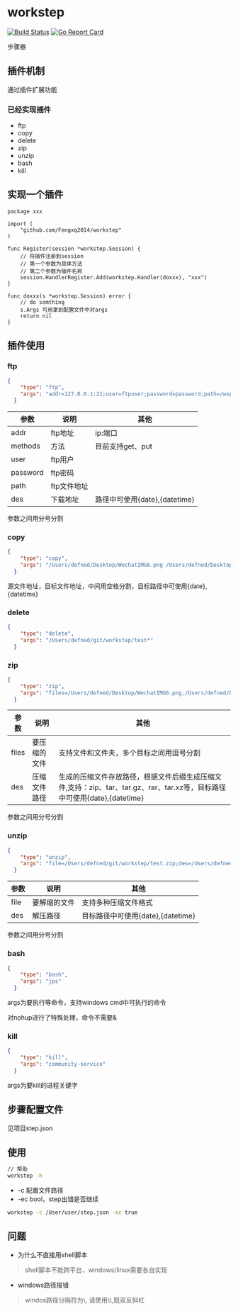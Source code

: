 # workstep

[![Build Status](https://travis-ci.org/Fengxq2014/workstep.svg?branch=master)](https://travis-ci.org/Fengxq2014/workstep)
[![Go Report Card](https://goreportcard.com/badge/github.com/Fengxq2014/workstep)](https://goreportcard.com/report/github.com/Fengxq2014/workstep)

步骤器

## 插件机制
通过插件扩展功能
### 已经实现插件
* ftp
* copy
* delete
* zip
* unzip
* bash
* kill

## 实现一个插件
```golang
package xxx

import (
	"github.com/Fengxq2014/workstep"
)

func Register(session *workstep.Session) {
	// 将插件注册到session
	// 第一个参数为具体方法
	// 第二个参数为插件名称
	session.HandlerRegister.Add(workstep.Handler(doxxx), "xxx")
}

func doxxx(s *workstep.Session) error {
	// do somthing
	s.Args 可用拿到配置文件中对args
	return nil
}
```

## 插件使用
### ftp
```json
{
    "type": "ftp",
    "args": "addr=127.0.0.1:21;user=ftpuser;password=password;path=/wxpt_imgs/service/bkjdcx.png;des=/Users/defned/1-{datetime}.png"
  }
```
参数 | 说明 | 其他
---- | --- | -----
addr | ftp地址  | ip:端口
methods | 方法 | 目前支持get、put
user | ftp用户  | 
password | ftp密码 |
path | ftp文件地址 |
des  | 下载地址 | 路径中可使用{date},{datetime}
参数之间用分号分割

### copy
```json
{
    "type": "copy",
    "args": "/Users/defned/Desktop/WechatIMG6.png /Users/defned/Desktop/WechatIMG688888-{datetime}.png"
  }

```
源文件地址，目标文件地址，中间用空格分割，目标路径中可使用{date},{datetime}

### delete
```json
{
    "type": "delete",
    "args": "/Users/defned/git/workstep/test*"
  }
```

### zip
```json
{
    "type": "zip",
    "args": "files=/Users/defned/Desktop/WechatIMG6.png,/Users/defned/Desktop/WechatIMG7.png,/Users/defned/git/authz;des=/Users/defned/git/workstep/test.zip"
  }
```
参数 | 说明 | 其他
---- | --- | -----
files | 要压缩的文件  | 支持文件和文件夹，多个目标之间用逗号分割
des | 压缩文件路径  | 生成的压缩文件存放路径，根据文件后缀生成压缩文件,支持：zip、tar、tar.gz、rar、tar.xz等，目标路径中可使用{date},{datetime}
参数之间用分号分割

### unzip
```json
{
    "type": "unzip",
    "args": "file=/Users/defned/git/workstep/test.zip;des=/Users/defned/git/workstep/testunzip"
  }
```
参数 | 说明 | 其他
---- | --- | -----
file | 要解缩的文件  | 支持多种压缩文件格式
des | 解压路径  | 目标路径中可使用{date},{datetime}
参数之间用分号分割

### bash
```json
{
    "type": "bash",
    "args": "jps"
  }
```
args为要执行等命令，支持windows cmd中可执行的命令

对nohup进行了特殊处理，命令不需要&

### kill
```json
{
    "type": "kill",
    "args": "community-service"
  }
```
args为要kill的进程关键字

## 步骤配置文件
见项目step.json

## 使用
```bash
// 帮助
workstep -h
```
* -c 配置文件路径
* -ec bool，step出错是否继续
```bash
workstep -c /User/user/step.json -ec true
```

## 问题
* 为什么不直接用shell脚本
> shell脚本不能跨平台，windows/linux需要各自实现
* windows路径报错
> windos路径分隔符为\\, 请使用\\\\,既双反斜杠
